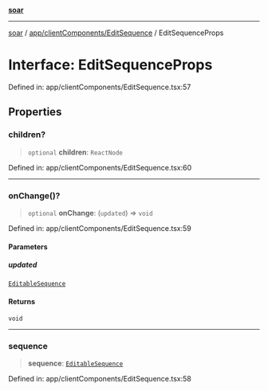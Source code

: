 [**soar**](../../../../README.md)

***

[soar](../../../../modules.md) / [app/clientComponents/EditSequence](../README.md) / EditSequenceProps

# Interface: EditSequenceProps

Defined in: app/clientComponents/EditSequence.tsx:57

## Properties

### children?

> `optional` **children**: `ReactNode`

Defined in: app/clientComponents/EditSequence.tsx:60

***

### onChange()?

> `optional` **onChange**: (`updated`) => `void`

Defined in: app/clientComponents/EditSequence.tsx:59

#### Parameters

##### updated

[`EditableSequence`](../type-aliases/EditableSequence.md)

#### Returns

`void`

***

### sequence

> **sequence**: [`EditableSequence`](../type-aliases/EditableSequence.md)

Defined in: app/clientComponents/EditSequence.tsx:58
